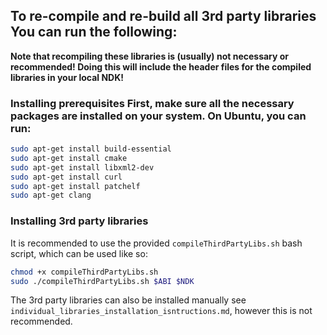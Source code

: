 ## To re-compile and re-build all 3rd party libraries You can run the following:
**Note that recompiling these libraries is (usually) not necessary or recommended!
Doing this will include the header files for the compiled libraries in your local NDK!**

### Installing prerequisites First, make sure all the necessary packages are installed on your system. On Ubuntu, you can run:
```bash
sudo apt-get install build-essential
sudo apt-get install cmake
sudo apt-get install libxml2-dev
sudo apt-get install curl
sudo apt-get install patchelf
sudo apt-get clang
```

### Installing 3rd party libraries
It is recommended to use the provided `compileThirdPartyLibs.sh` bash script, which can be used like so:
```bash
chmod +x compileThirdPartyLibs.sh
sudo ./compileThirdPartyLibs.sh $ABI $NDK
```

The 3rd party libraries can also be installed manually see `individual_libraries_installation_isntructions.md`, however this is not recommended.
